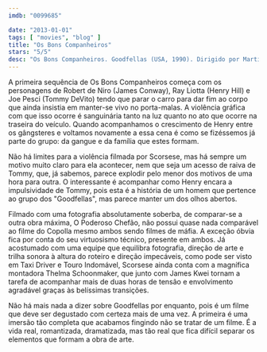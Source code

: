 ```yaml
---
imdb: "0099685"

date: "2013-01-01"
tags: [ "movies", "blog" ]
title: "Os Bons Companheiros"
stars: "5/5"
desc: "Os Bons Companheiros. Goodfellas (USA, 1990). Dirigido por Martin Scorsese. Escrito por Nicholas Pileggi, Nicholas Pileggi, Martin Scorsese. Com Robert De Niro, Ray Liotta, Joe Pesci, Lorraine Bracco, Paul Sorvino, Frank Sivero, Tony Darrow, Mike Starr, Frank Vincent."
---
```

A primeira sequência de Os Bons Companheiros começa com os personagens de Robert de Niro (James Conway), Ray Liotta (Henry Hill) e Joe Pesci (Tommy DeVito) tendo que parar o carro para dar fim ao corpo que ainda insistia em manter-se vivo no porta-malas. A violência gráfica com que isso ocorre é sanguinária tanto na luz quanto no ato que ocorre na traseira do veículo. Quando acompanhamos o crescimento de Henry entre os gângsteres e voltamos novamente a essa cena é como se fizéssemos já parte do grupo: da gangue e da família que estes formam.

Não há limites para a violência filmada por Scorsese, mas há sempre um motivo muito claro para ela acontecer, nem que seja um acesso de raiva de Tommy, que, já sabemos, parece explodir pelo menor dos motivos de uma hora para outra. O interessante é acompanhar como Henry encara a impulsividade de Tommy, pois esta é a história de um homem que pertence ao grupo dos "Goodfellas", mas parece manter um dos olhos abertos.

Filmado com uma fotografia absolutamente soberba, de comparar-se a outra obra máxima, O Poderoso Chefão, não possui quase nada comparável ao filme do Copolla mesmo ambos sendo filmes de máfia. A exceção óbvia fica por conta do seu virtuosismo técnico, presente em ambos. Já acostumado com uma equipe que equilibra fotografia, direção de arte e trilha sonora à altura do roteiro e direção impecáveis, como pode ser visto em Taxi Driver e Touro Indomável, Scorsese ainda conta com a magnífica montadora Thelma Schoonmaker, que junto com James Kwei tornam a tarefa de acompanhar mais de duas horas de tensão e envolvimento agradável graças às belíssimas transições.

Não há mais nada a dizer sobre Goodfellas por enquanto, pois é um filme que deve ser degustado com certeza mais de uma vez. A primeira é uma imersão tão completa que acabamos fingindo não se tratar de um filme. É a vida real, romantizada, dramatizada, mas tão real que fica difícil separar os elementos que formam a obra de arte.

